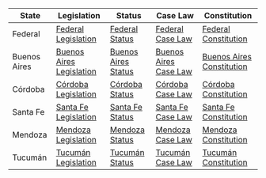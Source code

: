 | State | Legislation | Status | Case Law | Constitution |
|-------|-------------|--------|----------|-------------|
| Federal | [Federal Legislation](https://www.argentina.gob.ar/justicia/legislacionnacional) | [Federal Status](https://www.argentina.gob.ar/justicia/legislacionnacionalv) | [Federal Case Law](https://www.csjn.gov.ar/) | [Federal Constitution](https://www.argentina.gob.ar/justicia/derechoshumanos/constitucion-nacional) |
| Buenos Aires | [Buenos Aires Legislation](https://www.gba.gob.ar/legislacion/) | [Buenos Aires Status](https://www.gba.gob.ar/asamblea) | [Buenos Aires Case Law](https://www.scba.gov.ar/github/rn_and.php) | [Buenos Aires Constitution](https://www.gba.gob.ar/asamblea/institucional/constitucion_provincial) |
| Córdoba | [Córdoba Legislation](http://www.legislaturacba.gob.ar/) | [Córdoba Status](http://www.legislaturacba.gob.ar/normas-legales/) | [Córdoba Case Law](https://www.justiciacordoba.gob.ar/fallos-completos.php) | [Córdoba Constitution](http://www.tribunalconstitucionalcba.gob.ar/?page_id=164) |
| Santa Fe | [Santa Fe Legislation](https://www.santafe.gov.ar/index.php/web/content/view/full/228260) | [Santa Fe Status](https://www.santafe.gov.ar/index.php/web/content/view/full/228260) | [Santa Fe Case Law](http://www.justiciasantafe.gov.ar/jussfe/index.php/institucional-ampliado?id_coo=ACP01-06) | [Santa Fe Constitution](https://www.santafe.gov.ar/index.php/web/content/download/43879/210272/file/Texto%20%C3%BAnico%20de%20la%20Constituci%C3%B3n%20de%20Santa%20Fe%20-%20Ley%2013009.pdf) |
| Mendoza | [Mendoza Legislation](https://www.legistraf.mendoza.gov.ar/) | [Mendoza Status](https://www.legistraf.mendoza.gov.ar/index.php/normativa) | [Mendoza Case Law](https://www.jus.mendoza.gov.ar/) | [Mendoza Constitution](https://www.legistraf.mendoza.gov.ar/index.php/normativa/231/codigo-politico-de-la-provincia-de-mendoza) |
| Tucumán | [Tucumán Legislation](http://www.legislaturadetucuman.gob.ar/) | [Tucumán Status](http://www.legislaturadetucuman.gob.ar/publicaciones/) | [Tucumán Case Law](https://www.justucuman.gov.ar/fallos) | [Tucumán Constitution](http://www.legislaturadetucuman.gob.ar/constitucion-tucumana/) |
